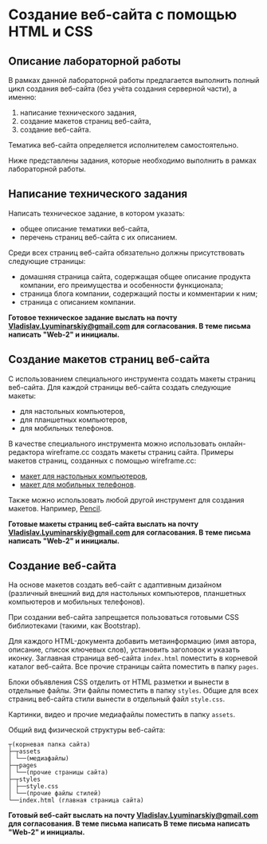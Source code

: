 # Создание веб-сайта с помощью HTML и CSS

## Описание лабораторной работы

В рамках данной лабораторной работы предлагается выполнить полный цикл создания веб-сайта (без учёта создания серверной части), а именно:

1. написание технического задания,
2. создание макетов страниц веб-сайта,
3. создание веб-сайта.

Тематика веб-сайта определяется исполнителем самостоятельно.

Ниже представлены задания, которые необходимо выполнить в рамках лабораторной работы.

## Написание технического задания

Написать техническое задание, в котором указать:

- общее описание тематики веб-сайта,
- перечень страниц веб-сайта с их описанием.

Среди всех страниц веб-сайта обязательно должны присутствовать следующие страницы:

- домашняя страница сайта, содержащая общее описание продукта компании, его преимущества и особенности функционала;
- страница блога компании, содержащий посты и комментарии к ним;
- страница с описанием компании.

**Готовое техническое задание выслать на почту Vladislav.Lyuminarskiy@gmail.com для согласования. В теме письма написать "Web-2" и инициалы.**

## Создание макетов страниц веб-сайта

С использованием специального инструмента создать макеты страниц веб-сайта. Для каждой страницы веб-сайта создать следующие макеты:

- для настольных компьютеров,
- для планшетных компьютеров,
- для мобильных телефонов.

В качестве специального инструмента можно использовать онлайн-редактора wireframe.cc создать макеты страниц сайта. Примеры макетов страниц, созданных с помощью wireframe.cc:

- [макет для настольных компьютеров](https://wireframe.cc/example),
- [макет для мобильных телефонов](https://wireframe.cc/examplemobile).

Также можно использовать любой другой инструмент для создания макетов. Например, [Pencil](https://pencil.evolus.vn/).

**Готовые макеты страниц веб-сайта выслать на почту Vladislav.Lyuminarskiy@gmail.com для согласования. В теме письма написать "Web-2" и инициалы.**

## Создание веб-сайта

На основе макетов создать веб-сайт с адаптивным дизайном (различный внешний вид для настольных компьютеров, планшетных компьютеров и мобильных телефонов).

При создании веб-сайта запрещается пользоваться готовыми CSS библиотеками (такими,  как Bootstrap).

Для каждого HTML-документа добавить метаинформацию (имя автора, описание, список ключевых слов), установить заголовок и указать иконку. Заглавная страница веб-сайта `index.html` поместить в корневой каталог веб-сайта. Все прочие страницы сайта поместить в папку `pages`.

Блоки объявления CSS отделить от HTML разметки и вынести в отдельные файлы. Эти файлы поместить в папку `styles`. Общие для всех страниц веб-сайта стили вынести в отдельный файл `style.css`.

Картинки, видео и прочие медиафайлы поместить в папку `assets`.

Общий вид физической структуры веб-сайта:

```
┬(корневая папка сайта)
├─┬assets
│ └──(медиафайлы)
├─┬pages
│ └──(прочие страницы сайта)
├─┬styles
│ ├──style.css
│ └──(прочие файлы стилей)
└──index.html (главная страница сайта)
```

**Готовый веб-сайт выслать на почту Vladislav.Lyuminarskiy@gmail.com для согласования. В теме письма написать В теме письма написать "Web-2" и инициалы.**